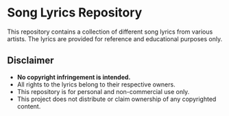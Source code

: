 # Song Lyrics Repository

This repository contains a collection of different song lyrics from various artists. The lyrics are provided for reference and educational purposes only.

## Disclaimer
- **No copyright infringement is intended.**  
- All rights to the lyrics belong to their respective owners.  
- This repository is for personal and non-commercial use only.
- This project does not distribute or claim ownership of any copyrighted content.
